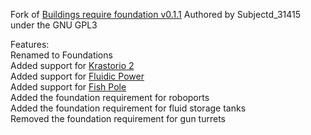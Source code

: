 Fork of [Buildings require foundation v0.1.1](https://mods.factorio.com/mod/buildings-require-foundation)
Authored by Subjectd_31415 under the GNU GPL3  

Features:  
Renamed to Foundations  
Added support for [Krastorio 2](https://mods.factorio.com/mod/Krastorio2)  
Added support for [Fluidic Power](  https://mods.factorio.com/mod/FluidicPower)  
Added support for [Fish Pole](  https://mods.factorio.com/mod/fish-pole)  
Added the foundation requirement for roboports  
Added the foundation requirement for fluid storage tanks  
Removed the foundation requirement for gun turrets  
